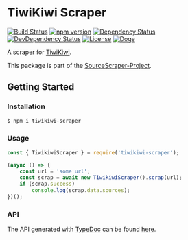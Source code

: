 # TiwiKiwi Scraper

[![Build Status](https://travis-ci.org/OpenByteDev/SourceScraper.svg?branch=master)](https://travis-ci.org/OpenByteDev/SourceScraper)
[![npm version](https://badge.fury.io/js/tiwikiwi-scraper.svg)](https://www.npmjs.com/package/tiwikiwi-scraper)
[![Dependency Status](https://david-dm.org/OpenByteDev/SourceScraper/status.svg?path=packages%2Ftiwikiwi-scraper)](https://david-dm.org/OpenByteDev/SourceScraper?path=packages%2Ftiwikiwi-scraper)
[![DevDependency Status](https://david-dm.org/OpenByteDev/SourceScraper/dev-status.svg?path=packages%2Ftiwikiwi-scraper)](https://david-dm.org/OpenByteDev/SourceScraper?path=packages%2Ftiwikiwi-scraper&type=dev)
[![License](https://img.shields.io/github/license/mashape/apistatus.svg)](https://opensource.org/licenses/MIT)
[![Doge](https://img.shields.io/badge/doge-wow-yellow.svg)]()

A scraper for [TiwiKiwi](https://www.tiwi.kiwi/).

This package is part of the [SourceScraper-Project](https://github.com/OpenByteDev/SourceScraper).


## Getting Started
### Installation
```bash
$ npm i tiwikiwi-scraper
```


### Usage

```js
const { TiwikiwiScraper } = require('tiwikiwi-scraper');

(async () => {
    const url = 'some url';
    const scrap = await new TiwikiwiScraper().scrap(url);
    if (scrap.success)
        console.log(scrap.data.sources);
})();
```


### API
The API generated with [TypeDoc](http://typedoc.org/) can be found [here](https://openbytedev.github.io/SourceScraper/packages/tiwikiwi-scraper/docs/).
